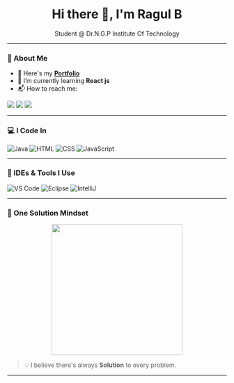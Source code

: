 <h1 align="center">Hi there 👋, I'm Ragul B</h1>

<p align="center">Student @ Dr.N.G.P Institute Of Technology</p>

---

### 🚀 About Me

- 🧭 Here's my [**Portfolio**](https://your-portfolio-link.com)
- 🌱 I’m currently learning **React js**
- 📬 How to reach me:

<p>
  <a href=" https://x.com/Ragul_R7?t=s3elmvT7v7H7kLQpz8UY1g&s=08 "><img src="https://img.shields.io/badge/Twitter-1DA1F2?style=for-the-badge&logo=twitter&logoColor=white"></a>
  <a href="https://www.linkedin.com/in/ragul-b-05448b248/"><img src="https://img.shields.io/badge/LinkedIn-0077B5?style=for-the-badge&logo=linkedin&logoColor=white"></a>
  <a href="ragul.balasubramaniam@gmail.com"><img src="https://img.shields.io/badge/Gmail-D14836?style=for-the-badge&logo=gmail&logoColor=white"></a>
</p>

---

### 💻 I Code In

<p align="left">

  <img src="https://img.icons8.com/color/48/000000/java-coffee-cup-logo.png" alt="Java"/>
  <img src="https://img.icons8.com/color/48/000000/html-5.png" alt="HTML"/>
  <img src="https://img.icons8.com/color/48/000000/css3.png" alt="CSS"/>
  <img src="https://img.icons8.com/color/48/000000/javascript.png" alt="JavaScript"/>

</p>

---

### 🧰 IDEs & Tools I Use

<p align="left">
  <img src="https://img.icons8.com/color/48/000000/visual-studio-code-2019.png" alt="VS Code"/>
  <img src="https://img.icons8.com/color/48/000000/eclipse.png" alt="Eclipse"/>
  <img src="https://img.icons8.com/fluency/48/000000/intellij-idea.png" alt="IntelliJ"/>
</p>

---

### 🎯 One Solution Mindset

<p align="center">
  <img src="https://i.pinimg.com/736x/d2/4d/49/d24d49006a62272f9efe2a3d09ab2513.jpg" width="300"/>
</p>

> 💡 I believe there's always **Solution** to every problem.

---

